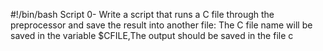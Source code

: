 #!/bin/bash
Script 0- Write a script that runs a C file through the preprocessor and save the result into another file: The C file name will be saved in the variable $CFILE,The output should be saved in the file c
